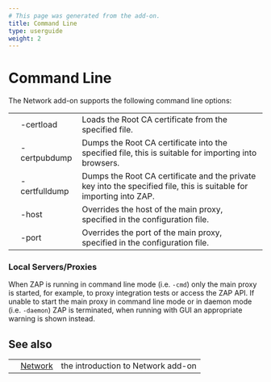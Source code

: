 ```yaml
---
# This page was generated from the add-on.
title: Command Line
type: userguide
weight: 2
---
```


# Command Line

The Network add-on supports the following command line options:

|   |               |                                                                                                                     |
|---|---------------|---------------------------------------------------------------------------------------------------------------------|
|   | -certload     | Loads the Root CA certificate from the specified file.                                                              |
|   | -certpubdump  | Dumps the Root CA certificate into the specified file, this is suitable for importing into browsers.                |
|   | -certfulldump | Dumps the Root CA certificate and the private key into the specified file, this is suitable for importing into ZAP. |
|   | -host         | Overrides the host of the main proxy, specified in the configuration file.                                          |
|   | -port         | Overrides the port of the main proxy, specified in the configuration file.                                          |

### Local Servers/Proxies

When ZAP is running in command line mode (i.e. `-cmd`) only the main proxy is started, for example, to proxy integration tests or access the ZAP API. If unable to start the main proxy in command line mode or in daemon mode (i.e. `-daemon`) ZAP is terminated, when running with GUI an appropriate warning is shown instead.

## See also

|   |                                          |                                    |
|---|------------------------------------------|------------------------------------|
|   | [Network](/docs/desktop/addons/network/) | the introduction to Network add-on |
